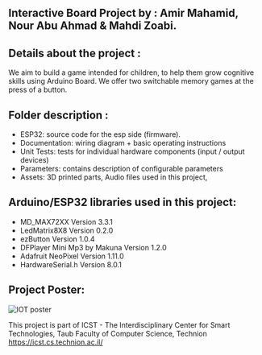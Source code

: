 ## Interactive Board Project by : Amir Mahamid, Nour Abu Ahmad & Mahdi Zoabi.

## Details about the project :
We aim to build a game intended for children, to help them grow cognitive skills using Arduino Board. 
We offer two switchable memory games at the press of a button.

## Folder description :
* ESP32: source code for the esp side (firmware).
* Documentation: wiring diagram + basic operating instructions
* Unit Tests: tests for individual hardware components (input / output devices)
* Parameters: contains description of configurable parameters 
* Assets: 3D printed parts, Audio files used in this project, 

## Arduino/ESP32 libraries used in this project:
- MD_MAX72XX Version 3.3.1
- LedMatrix8X8 Version 0.2.0
- ezButton Version 1.0.4
- DFPlayer Mini Mp3 by Makuna Version 1.2.0
- Adafruit NeoPixel Version 1.11.0
- HardwareSerial.h Version 8.0.1

## Project Poster:
![IOT poster](https://github.com/amir98mm/Interactive-board/assets/75622732/3d6ee0b9-6b2a-4ef1-9c07-1f18d7cfbef5)

 
This project is part of ICST - The Interdisciplinary Center for Smart Technologies, Taub Faculty of Computer Science, Technion
https://icst.cs.technion.ac.il/

